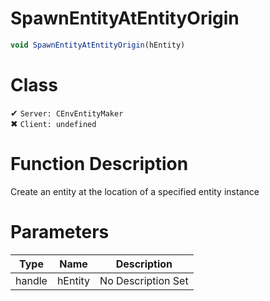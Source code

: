 # SpawnEntityAtEntityOrigin
```js	
void SpawnEntityAtEntityOrigin(hEntity)
```
# Class
✔ `Server: CEnvEntityMaker`  
✖ `Client: undefined`  

# Function Description
Create an entity at the location of a specified entity instance
# Parameters
Type|Name|Description
--|--|--
handle|hEntity|No Description Set
